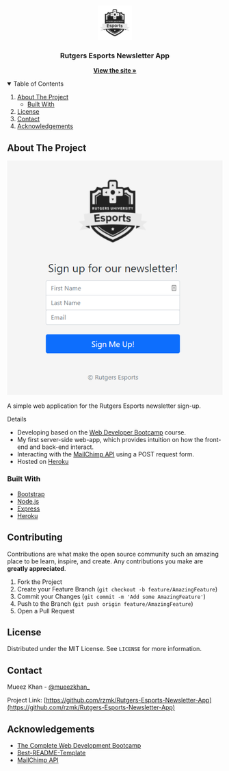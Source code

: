 <!-- PROJECT LOGO -->
<br />
<p align="center">
  <a href="https://github.com/rzmk/Rutgers-Esports-Newsletter-App">
    <img src="public/img/logo.png" alt="Logo" width="80" height="80">
  </a>

  <h3 align="center">Rutgers Esports Newsletter App</h3>
  <p align="center">
    <a href="https://github.com/github_username/repo_name"><strong>View the site »</strong></a>
    <br />
  </p>
</p>



<!-- TABLE OF CONTENTS -->
<details open="open">
  <summary>Table of Contents</summary>
  <ol>
    <li>
      <a href="#about-the-project">About The Project</a>
      <ul>
        <li><a href="#built-with">Built With</a></li>
      </ul>
    </li>
    <li><a href="#license">License</a></li>
    <li><a href="#contact">Contact</a></li>
    <li><a href="#acknowledgements">Acknowledgements</a></li>
  </ol>
</details>



<!-- ABOUT THE PROJECT -->
## About The Project

![Rutgers Esports Newsletter App Screenshot][product-screenshot]

A simple web application for the Rutgers Esports newsletter sign-up.

Details
* Developing based on the [Web Developer Bootcamp](https://www.udemy.com/share/1013gG/) course.
* My first server-side web-app, which provides intuition on how the front-end and back-end interact.
* Interacting with the [MailChimp API](https://mailchimp.com/developer/) using a POST request form.
* Hosted on [Heroku](https://www.heroku.com/)

### Built With

* [Bootstrap](https://getbootstrap.com)
* [Node.js](https://nodejs.org)
* [Express](https://expressjs.com)
* [Heroku](https://www.heroku.com/)



<!-- CONTRIBUTING -->
## Contributing

Contributions are what make the open source community such an amazing place to be learn, inspire, and create. Any contributions you make are **greatly appreciated**.

1. Fork the Project
2. Create your Feature Branch (`git checkout -b feature/AmazingFeature`)
3. Commit your Changes (`git commit -m 'Add some AmazingFeature'`)
4. Push to the Branch (`git push origin feature/AmazingFeature`)
5. Open a Pull Request



<!-- LICENSE -->
## License

Distributed under the MIT License. See `LICENSE` for more information.



<!-- CONTACT -->
## Contact

Mueez Khan - [@mueezkhan_](https://twitter.com/mueezkhan_)

Project Link: [https://github.com/rzmk/Rutgers-Esports-Newsletter-App](https://github.com/rzmk/Rutgers-Esports-Newsletter-App)



<!-- ACKNOWLEDGEMENTS -->
## Acknowledgements
* [The Complete Web Development Bootcamp](https://www.udemy.com/share/1013gG/)
* [Best-README-Template](https://github.com/othneildrew/Best-README-Template)
* [MailChimp API](https://mailchimp.com/developer/)



<!-- MARKDOWN LINKS & IMAGES -->
<!-- https://www.markdownguide.org/basic-syntax/#reference-style-links -->
[product-screenshot]: public/img/screenshot.png
